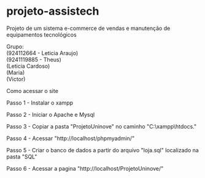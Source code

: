 # projeto-assistech
 Projeto de um sistema e-commerce de vendas e manutenção de equipamentos tecnológicos

Grupo: <br>
(924112664 - Leticia Araujo)<br>
(9241119885 - Theus)<br>
(Leticia Cardoso)<br>
(Maria)<br>
(Victor)<br>

Como acessar o site

Passo 1 - Instalar o xampp

Passo 2 - Iniciar o Apache e Mysql

Passo 3 - Copiar a pasta "ProjetoUninove" no caminho "C:\xampp\htdocs\."

Passo 4 - Acessar "http://localhost/phpmyadmin/"

Passo 5 - Criar o banco de dados a partir do arquivo "loja.sql" localizado na pasta "SQL"

Passo 6 - Acessar a pagina "http://localhost/ProjetoUninove/"
